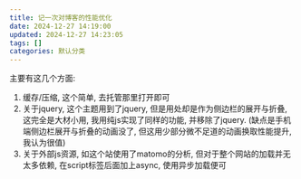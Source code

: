 ```yaml
---
title: 记一次对博客的性能优化
date: 2024-12-27 14:19:00
updated: 2024-12-27 14:23:05
tags: []
categories: 默认分类
---
```


主要有这几个方面:

1. 缓存/压缩, 这个简单, 去托管那里打开即可
2. 关于jquery, 这个主题用到了jquery, 但是用处却是作为侧边栏的展开与折叠, 这完全是大材小用, 我用纯js实现了同样的功能, 并移除了jquery. (缺点是手机端侧边栏展开与折叠的动画没了, 但这用少部分微不足道的动画换取性能提升, 我认为很值)
3. 关于外部js资源, 如这个站使用了matomo的分析, 但对于整个网站的加载并无太多依赖, 在script标签后面加上async, 使用异步加载便可
